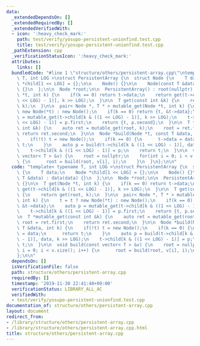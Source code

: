 ```yaml
---
data:
  _extendedDependsOn: []
  _extendedRequiredBy: []
  _extendedVerifiedWith:
  - icon: ':heavy_check_mark:'
    path: test/verify/yosupo-persistent-unionfind.test.cpp
    title: test/verify/yosupo-persistent-unionfind.test.cpp
  _pathExtension: cpp
  _verificationStatusIcon: ':heavy_check_mark:'
  attributes:
    links: []
  bundledCode: "#line 1 \"structure/others/persistent-array.cpp\"\ntemplate< typename\
    \ T, int LOG >\nstruct PersistentArray {\n  struct Node {\n    T data;\n    Node\
    \ *child[1 << LOG] = {};\n\n    Node() {}\n\n    Node(const T &data) : data(data)\
    \ {}\n  };\n\n  Node *root;\n\n  PersistentArray() : root(nullptr) {}\n\n  T get(Node\
    \ *t, int k) {\n    if(k == 0) return t->data;\n    return get(t->child[k & ((1\
    \ << LOG) - 1)], k >> LOG);\n  }\n\n  T get(const int &k) {\n    return get(root,\
    \ k);\n  }\n\n  pair< Node *, T * > mutable_get(Node *t, int k) {\n    t = t ?\
    \ new Node(*t) : new Node();\n    if(k == 0) return {t, &t->data};\n    auto p\
    \ = mutable_get(t->child[k & ((1 << LOG) - 1)], k >> LOG);\n    t->child[k & ((1\
    \ << LOG) - 1)] = p.first;\n    return {t, p.second};\n  }\n\n  T *mutable_get(const\
    \ int &k) {\n    auto ret = mutable_get(root, k);\n    root = ret.first;\n   \
    \ return ret.second;\n  }\n\n  Node *build(Node *t, const T &data, int k) {\n\
    \    if(!t) t = new Node();\n    if(k == 0) {\n      t->data = data;\n      return\
    \ t;\n    }\n    auto p = build(t->child[k & ((1 << LOG) - 1)], data, k >> LOG);\n\
    \    t->child[k & ((1 << LOG) - 1)] = p;\n    return t;\n  }\n\n  void build(const\
    \ vector< T > &v) {\n    root = nullptr;\n    for(int i = 0; i < v.size(); i++)\
    \ {\n      root = build(root, v[i], i);\n    }\n  }\n};\n\n"
  code: "template< typename T, int LOG >\nstruct PersistentArray {\n  struct Node\
    \ {\n    T data;\n    Node *child[1 << LOG] = {};\n\n    Node() {}\n\n    Node(const\
    \ T &data) : data(data) {}\n  };\n\n  Node *root;\n\n  PersistentArray() : root(nullptr)\
    \ {}\n\n  T get(Node *t, int k) {\n    if(k == 0) return t->data;\n    return\
    \ get(t->child[k & ((1 << LOG) - 1)], k >> LOG);\n  }\n\n  T get(const int &k)\
    \ {\n    return get(root, k);\n  }\n\n  pair< Node *, T * > mutable_get(Node *t,\
    \ int k) {\n    t = t ? new Node(*t) : new Node();\n    if(k == 0) return {t,\
    \ &t->data};\n    auto p = mutable_get(t->child[k & ((1 << LOG) - 1)], k >> LOG);\n\
    \    t->child[k & ((1 << LOG) - 1)] = p.first;\n    return {t, p.second};\n  }\n\
    \n  T *mutable_get(const int &k) {\n    auto ret = mutable_get(root, k);\n   \
    \ root = ret.first;\n    return ret.second;\n  }\n\n  Node *build(Node *t, const\
    \ T &data, int k) {\n    if(!t) t = new Node();\n    if(k == 0) {\n      t->data\
    \ = data;\n      return t;\n    }\n    auto p = build(t->child[k & ((1 << LOG)\
    \ - 1)], data, k >> LOG);\n    t->child[k & ((1 << LOG) - 1)] = p;\n    return\
    \ t;\n  }\n\n  void build(const vector< T > &v) {\n    root = nullptr;\n    for(int\
    \ i = 0; i < v.size(); i++) {\n      root = build(root, v[i], i);\n    }\n  }\n\
    };\n\n"
  dependsOn: []
  isVerificationFile: false
  path: structure/others/persistent-array.cpp
  requiredBy: []
  timestamp: '2019-11-30 22:41:48+09:00'
  verificationStatus: LIBRARY_ALL_AC
  verifiedWith:
  - test/verify/yosupo-persistent-unionfind.test.cpp
documentation_of: structure/others/persistent-array.cpp
layout: document
redirect_from:
- /library/structure/others/persistent-array.cpp
- /library/structure/others/persistent-array.cpp.html
title: structure/others/persistent-array.cpp
---
```

